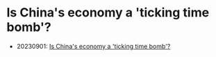 # Is China's economy a 'ticking time bomb'?

- 20230901: [Is China's economy a 'ticking time bomb'?](https://www.bbc.com/news/business-66636403)

